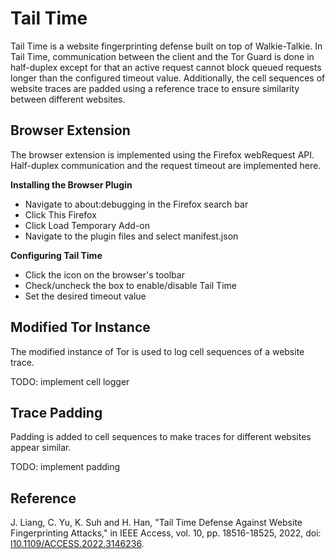 # Tail Time

Tail Time is a website fingerprinting defense built on top of Walkie-Talkie. In Tail Time, communication between the client and the Tor Guard is done in half-duplex except for that an active request cannot block queued requests longer than the configured timeout value. Additionally, the cell sequences of website traces are padded using a reference trace to ensure similarity between different websites.

## Browser Extension
The browser extension is implemented using the Firefox webRequest API. Half-duplex communication and the request timeout are implemented here.

**Installing the Browser Plugin**
* Navigate to about:debugging in the Firefox search bar
* Click This Firefox
* Click Load Temporary Add-on
* Navigate to the plugin files and select manifest.json

**Configuring Tail Time**
* Click the icon on the browser's toolbar
* Check/uncheck the box to enable/disable Tail Time
* Set the desired timeout value

## Modified Tor Instance
The modified instance of Tor is used to log cell sequences of a website trace.

TODO: implement cell logger

## Trace Padding
Padding is added to cell sequences to make traces for different websites appear similar.

TODO: implement padding

## Reference
J. Liang, C. Yu, K. Suh and H. Han, "Tail Time Defense Against Website Fingerprinting Attacks," in IEEE Access, vol. 10, pp. 18516-18525, 2022, doi: [l10.1109/ACCESS.2022.3146236](10.1109/ACCESS.2022.3146236).
